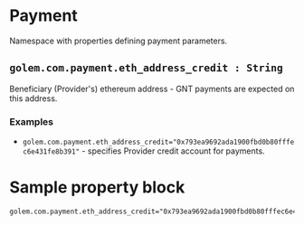 # Payment
Namespace with properties defining payment parameters. 

## `golem.com.payment.eth_address_credit : String`
Beneficiary (Provider's) ethereum address - GNT payments are expected on this address.

### **Examples**
* `golem.com.payment.eth_address_credit="0x793ea9692ada1900fbd0b80fffec6e431fe8b391"` - specifies Provider credit account for payments.

# Sample property block
```
golem.com.payment.eth_address_credit="0x793ea9692ada1900fbd0b80fffec6e431fe8b391"
```
